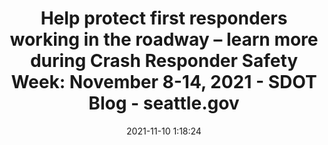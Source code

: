 ---
"title": "Help protect first responders working in the roadway – learn more during Crash Responder Safety Week: November 8-14, 2021 - SDOT Blog - seattle.gov"
"date": "2021-11-10 1:18:24"
"feed_name": "GOOGLENEWSCONSTRUCTION"
"feed_website": "https://news.google.com/search?q=construction%2Bincident&hl=en-US&gl=US&ceid=US:en"
"feed_rss": "https://news.google.com/rss/search?q=construction%2Bincident&hl=en-US&gl=US&ceid=US:en"
"link": "https://sdotblog.seattle.gov/2021/11/09/crash-responder-safety-week/"
"source": "{'href': 'https://sdotblog.seattle.gov', 'title': 'seattle.gov'}"
"file": "_posts/2021-1-1-73650d176e914ae35fd05637066d2db616bf174f.md"
"accident": "0"
"drilling": "0"
"dead": "0"
"injured": "0"
"arrested": "0"
"place": "unknown place"
"where": "unknown site"
"causes": "unknown"
"place_uri": "unknown place"
---